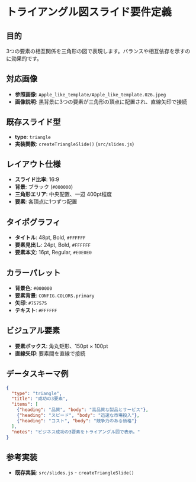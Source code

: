 # トライアングル図スライド要件定義

## 目的
3つの要素の相互関係を三角形の図で表現します。バランスや相互依存を示すのに効果的です。

## 対応画像
- **参照画像**: `Apple_like_template/Apple_like_template.026.jpeg`
- **画像説明**: 黒背景に3つの要素が三角形の頂点に配置され、直線矢印で接続

## 既存スライド型
- **type**: `triangle`
- **実装関数**: `createTriangleSlide()` (`src/slides.js`)

## レイアウト仕様
- **スライド比率**: 16:9
- **背景**: ブラック (`#000000`)
- **三角形エリア**: 中央配置、一辺 400pt程度
- **要素**: 各頂点に1つずつ配置

## タイポグラフィ
- **タイトル**: 48pt, Bold, `#FFFFFF`
- **要素見出し**: 24pt, Bold, `#FFFFFF`
- **要素本文**: 16pt, Regular, `#E0E0E0`

## カラーパレット
- **背景色**: `#000000`
- **要素背景**: `CONFIG.COLORS.primary`
- **矢印**: `#757575`
- **テキスト**: `#FFFFFF`

## ビジュアル要素
- **要素ボックス**: 角丸矩形、150pt × 100pt
- **直線矢印**: 要素間を直線で接続

## データスキーマ例
```json
{
  "type": "triangle",
  "title": "成功の3要素",
  "items": [
    {"heading": "品質", "body": "高品質な製品とサービス"},
    {"heading": "スピード", "body": "迅速な市場投入"},
    {"heading": "コスト", "body": "競争力のある価格"}
  ],
  "notes": "ビジネス成功の3要素をトライアングル図で表示。"
}
```

## 参考実装
- **既存実装**: `src/slides.js` - `createTriangleSlide()`
